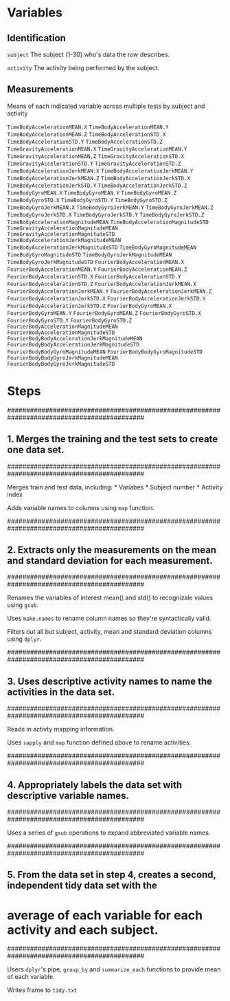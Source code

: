 # Variables

## Identification

`subject`            The subject (1-30) who's data the row describes.

`activity`           The activity being performed by the subject.

## Measurements

Means of each indicated variable across multiple tests by subject and activity

`TimeBodyAccelerationMEAN.X`
`TimeBodyAccelerationMEAN.Y`
`TimeBodyAccelerationMEAN.Z`
`TimeBodyAccelerationSTD.X`
`TimeBodyAccelerationSTD.Y`
`TimeBodyAccelerationSTD.Z`
`TimeGravityAccelerationMEAN.X`
`TimeGravityAccelerationMEAN.Y`
`TimeGravityAccelerationMEAN.Z`
`TimeGravityAccelerationSTD.X`
`TimeGravityAccelerationSTD.Y`
`TimeGravityAccelerationSTD.Z`
`TimeBodyAccelerationJerkMEAN.X`
`TimeBodyAccelerationJerkMEAN.Y`
`TimeBodyAccelerationJerkMEAN.Z`
`TimeBodyAccelerationJerkSTD.X`
`TimeBodyAccelerationJerkSTD.Y`
`TimeBodyAccelerationJerkSTD.Z`
`TimeBodyGyroMEAN.X` 
`TimeBodyGyroMEAN.Y` 
`TimeBodyGyroMEAN.Z` 
`TimeBodyGyroSTD.X`
`TimeBodyGyroSTD.Y`
`TimeBodyGyroSTD.Z`
`TimeBodyGyroJerkMEAN.X` 
`TimeBodyGyroJerkMEAN.Y` 
`TimeBodyGyroJerkMEAN.Z` 
`TimeBodyGyroJerkSTD.X`
`TimeBodyGyroJerkSTD.Y`
`TimeBodyGyroJerkSTD.Z`
`TimeBodyAccelerationMagnitudeMEAN`
`TimeBodyAccelerationMagnitudeSTD`
`TimeGravityAccelerationMagnitudeMEAN`
`TimeGravityAccelerationMagnitudeSTD` 
`TimeBodyAccelerationJerkMagnitudeMEAN`
`TimeBodyAccelerationJerkMagnitudeSTD`
`TimeBodyGyroMagnitudeMEAN`
`TimeBodyGyroMagnitudeSTD`
`TimeBodyGyroJerkMagnitudeMEAN`
`TimeBodyGyroJerkMagnitudeSTD`
`FourierBodyAccelerationMEAN.X`
`FourierBodyAccelerationMEAN.Y`
`FourierBodyAccelerationMEAN.Z`
`FourierBodyAccelerationSTD.X`
`FourierBodyAccelerationSTD.Y`
`FourierBodyAccelerationSTD.Z`
`FourierBodyAccelerationJerkMEAN.X`
`FourierBodyAccelerationJerkMEAN.Y`
`FourierBodyAccelerationJerkMEAN.Z`
`FourierBodyAccelerationJerkSTD.X`
`FourierBodyAccelerationJerkSTD.Y`
`FourierBodyAccelerationJerkSTD.Z`
`FourierBodyGyroMEAN.X`
`FourierBodyGyroMEAN.Y`
`FourierBodyGyroMEAN.Z`
`FourierBodyGyroSTD.X`
`FourierBodyGyroSTD.Y`
`FourierBodyGyroSTD.Z`
`FourierBodyAccelerationMagnitudeMEAN`
`FourierBodyAccelerationMagnitudeSTD` 
`FourierBodyBodyAccelerationJerkMagnitudeMEAN`
`FourierBodyBodyAccelerationJerkMagnitudeSTD` 
`FourierBodyBodyGyroMagnitudeMEAN`
`FourierBodyBodyGyroMagnitudeSTD` 
`FourierBodyBodyGyroJerkMagnitudeMEAN`
`FourierBodyBodyGyroJerkMagnitudeSTD`

# Steps

############################################################################################
## 1. Merges the training and the test sets to create one data set.
############################################################################################

Merges train and test data, including:
    * Variabes
    * Subject number
    * Activity index

Adds variable names to columns using `map` function.

############################################################################################
## 2. Extracts only the measurements on the mean and standard deviation for each measurement. 
############################################################################################

Renames the variables of interest mean() and std() to recognizale values using `gsub`.

Uses `make.names` to rename column names so they're syntactically valid.

Filters out all but subject, activity, mean and standard deviation columns using `dplyr`.

############################################################################################
## 3. Uses descriptive activity names to name the activities in the data set.
############################################################################################

Reads in activty mapping information.

Uses `sapply` and `map` function defined above to rename activities.

############################################################################################
## 4. Appropriately labels the data set with descriptive variable names. 
############################################################################################

Uses a series of `gsub` operations to expand abbreviated variable names.

############################################################################################
## 5. From the data set in step 4, creates a second, independent tidy data set with the 
#     average of each variable for each activity and each subject.
############################################################################################

Users `dplyr`'s pipe, `group_by` and `summarize_each` functions to provide mean of each 
variable.

Writes frame to `tidy.txt`